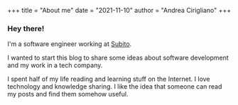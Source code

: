 +++
title = "About me"
date = "2021-11-10"
author = "Andrea Cirigliano"
+++

### Hey there!

I'm a software engineer working at [Subito](https://www.subito.it).

I wanted to start this blog to share some ideas about software development and my work in a tech company.

I spent half of my life reading and learning stuff on the Internet. I love technology and knowledge sharing. I like the idea that someone can read my posts and find them somehow useful.




